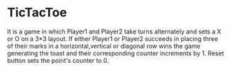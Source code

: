 # TicTacToe
It is a game in which Player1 and Player2 take turns alternately and sets a X or O on a 3*3 layout.
If either Player1 or Player2 succeeds in placing three of their marks in a horizontal,vertical or diagonal
 row wins the game generating the toast and their corresponding counter increments by 1. 
Reset button sets the point's counter to 0.
